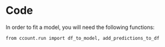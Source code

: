 # Code

In order to fit a model, you will need the following functions:

```
from ccount.run import df_to_model, add_predictions_to_df
```
